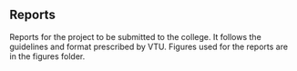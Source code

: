 ## Reports

Reports for the project to be submitted to the college. It follows the guidelines and format prescribed by VTU. Figures used for the reports are in the figures folder.